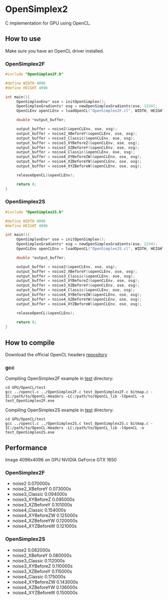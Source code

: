 # OpenSimplex2
C implementation for GPU using OpenCL.

## How to use
Make sure you have an OpenCL driver installed.
### OpenSimplex2F
```c
#include "OpenSimplex2F.h"

#define WIDTH 4096
#define HEIGHT 4096

int main(){
     OpenSimplexEnv* ose = initOpenSimplex();
     OpenSimplexGradients* osg = newOpenSimplexGradients(ose, 1234);
     OpenCLEnv openCLEnv = loadOpenCL("OpenSimplex2F.cl", WIDTH, HEIGHT);

     double *output_buffer;

     output_buffer = noise2(&openCLEnv, ose, osg);
     output_buffer = noise2_XBeforeY(&openCLEnv, ose, osg);
     output_buffer = noise3_Classic(&openCLEnv, ose, osg);
     output_buffer = noise3_XYBeforeZ(&openCLEnv, ose, osg);
     output_buffer = noise3_XZBeforeY(&openCLEnv, ose, osg);
     output_buffer = noise4_Classic(&openCLEnv, ose, osg);
     output_buffer = noise4_XYBeforeZW(&openCLEnv, ose, osg);
     output_buffer = noise4_XZBeforeYW(&openCLEnv, ose, osg);
     output_buffer = noise4_XYZBeforeW(&openCLEnv, ose, osg);

     releaseOpenCL(&openCLEnv);

     return 0;
}
```
### OpenSimplex2S
```c
#include "OpenSimplex2S.h"

#define WIDTH 4096
#define HEIGHT 4096

int main(){
     OpenSimplexEnv* ose = initOpenSimplex();
     OpenSimplexGradients* osg = newOpenSimplexGradients(ose, 1234);
     OpenCLEnv openCLEnv = loadOpenCL("OpenSimplex2S.cl", WIDTH, HEIGHT);

     double *output_buffer;

     output_buffer = noise2(&openCLEnv, ose, osg);
     output_buffer = noise2_XBeforeY(&openCLEnv, ose, osg);
     output_buffer = noise3_Classic(&openCLEnv, ose, osg);
     output_buffer = noise3_XYBeforeZ(&openCLEnv, ose, osg);
     output_buffer = noise3_XZBeforeY(&openCLEnv, ose, osg);
     output_buffer = noise4_Classic(&openCLEnv, ose, osg);
     output_buffer = noise4_XYBeforeZW(&openCLEnv, ose, osg);
     output_buffer = noise4_XZBeforeYW(&openCLEnv, ose, osg);
     output_buffer = noise4_XYZBeforeW(&openCLEnv, ose, osg);

     releaseOpenCL(&openCLEnv);
     
     return 0;
}
```

## How to compile
Download the official OpenCL headers [repository](https://github.com/KhronosGroup/OpenCL-Headers)
### gcc
Compiling OpenSimplex2F example in [test](https://github.com/MarcoCiaramella/OpenSimplex2/tree/main/GPU/OpenCL/test) directory:
```shell
cd GPU/OpenCL/test
gcc ../opencl.c ../OpenSimplex2F.c test_OpenSimplex2F.c bitmap.c -IC:/path/to/OpenCL-Headers -LC:/path/to/OpenCL_lib -lOpenCL -o test_OpenSimplex2F.exe
```
Compiling OpenSimplex2S example in [test](https://github.com/MarcoCiaramella/OpenSimplex2/tree/main/GPU/OpenCL/test) directory:
```shell
cd GPU/OpenCL/test
gcc ../opencl.c ../OpenSimplex2S.c test_OpenSimplex2S.c bitmap.c -IC:/path/to/OpenCL-Headers -LC:/path/to/OpenCL_lib -lOpenCL -o test_OpenSimplex2S.exe
```

## Performance
Image 4096x4096 on GPU NVIDIA GeForce GTX 1650
### OpenSimplex2F
* noise2 0.070000s
* noise2_XBeforeY 0.073000s
* noise3_Classic 0.094000s
* noise3_XYBeforeZ 0.095000s
* noise3_XZBeforeY 0.101000s
* noise4_Classic 0.154000s
* noise4_XYBeforeZW 0.125000s
* noise4_XZBeforeYW 0.120000s
* noise4_XYZBeforeW 0.121000s
### OpenSimplex2S
* noise2 0.082000s
* noise2_XBeforeY 0.080000s
* noise3_Classic 0.112000s
* noise3_XYBeforeZ 0.110000s
* noise3_XZBeforeY 0.115000s
* noise4_Classic 0.175000s
* noise4_XYBeforeZW 0.143000s
* noise4_XZBeforeYW 0.136000s
* noise4_XYZBeforeW 0.150000s